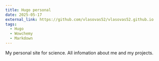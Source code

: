 ```yaml
---
title: Hugo personal
date: 2025-05-17
external_link: https://github.com/vlasovas52/vlasovas52.github.io
tags:
  - Hugo
  - Wowchemy
  - Markdown
---
```


My personal site for science. All infomation about me and my projects.

<!--more-->
